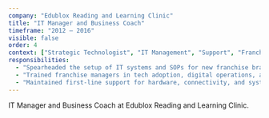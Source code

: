 ```yaml
---
company: "Edublox Reading and Learning Clinic"
title: "IT Manager and Business Coach"
timeframe: "2012 – 2016"
visible: false
order: 4
context: ["Strategic Technologist", "IT Management", "Support", "Franchise"]
responsibilities:
  - "Spearheaded the setup of IT systems and SOPs for new franchise branches, including device procurement, data backup protocols, and onboarding sessions."
  - "Trained franchise managers in tech adoption, digital operations, and use of business reporting tools to improve local decision-making."
  - "Maintained first-line support for hardware, connectivity, and systems troubleshooting across the national franchise network."
---
```


IT Manager and Business Coach at Edublox Reading and Learning Clinic.
